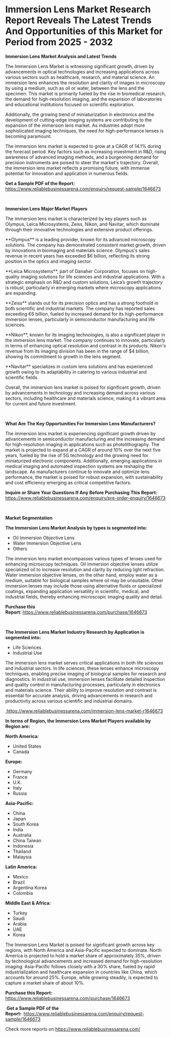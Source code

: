 <p><h1>Immersion Lens Market Research Report Reveals The Latest Trends And Opportunities of this Market for Period from 2025 - 2032</h1></p><p><strong>Immersion Lens Market Analysis and Latest Trends</strong></p>
<p><p>The Immersion Lens Market is witnessing significant growth, driven by advancements in optical technologies and increasing applications across various sectors such as healthcare, research, and material science. An immersion lens enhances the resolution and clarity of images in microscopy by using a medium, such as oil or water, between the lens and the specimen. This market is primarily fueled by the rise in biomedical research, the demand for high-resolution imaging, and the expansion of laboratories and educational institutions focused on scientific exploration.</p><p>Additionally, the growing trend of miniaturization in electronics and the development of cutting-edge imaging systems are contributing to the expansion of the immersion lens market. As industries adopt more sophisticated imaging techniques, the need for high-performance lenses is becoming paramount.</p><p>The immersion lens market is expected to grow at a CAGR of 14.1% during the forecast period. Key factors such as increasing investment in R&D, rising awareness of advanced imaging methods, and a burgeoning demand for precision instruments are poised to steer the market's trajectory. Overall, the immersion lens market reflects a promising future, with immense potential for innovation and application in numerous fields.</p></p>
<p><strong>Get a Sample PDF of the Report:&nbsp;</strong> <a href="https://www.reliablebusinessarena.com/enquiry/request-sample/1646673?utm_campaign=2647&utm_medium=2&utm_source=Github&utm_content=ia&utm_term=05042025&utm_id=immersion-lens">https://www.reliablebusinessarena.com/enquiry/request-sample/1646673</a></p>
<p>&nbsp;</p>
<p><strong>Immersion Lens Major Market Players</strong></p>
<p><p>The immersion lens market is characterized by key players such as Olympus, Leica Microsystems, Zeiss, Nikon, and Navitar, which dominate through their innovative technologies and extensive product offerings. </p><p>**Olympus** is a leading provider, known for its advanced microscopy solutions. The company has demonstrated consistent market growth, driven by innovations in bioimaging and materials science. Olympus's sales revenue in recent years has exceeded $6 billion, reflecting its strong position in the optics and imaging sector.</p><p>**Leica Microsystems**, part of Danaher Corporation, focuses on high-quality imaging solutions for life sciences and industrial applications. With a strategic emphasis on R&D and custom solutions, Leica’s growth trajectory is robust, particularly in emerging markets where microscopy applications are expanding.</p><p>**Zeiss** stands out for its precision optics and has a strong foothold in both scientific and industrial markets. The company has reported sales exceeding €6 billion, fueled by increased demand for its high-performance immersion lenses, particularly in semiconductor manufacturing and life sciences.</p><p>**Nikon**, known for its imaging technologies, is also a significant player in the immersion lens market. The company continues to innovate, particularly in terms of enhancing optical resolution and contrast in its products. Nikon's revenue from its imaging division has been in the range of $4 billion, showing its commitment to growth in the lens segment.</p><p>**Navitar** specializes in custom lens solutions and has experienced growth owing to its adaptability in catering to various industrial and scientific fields. </p><p>Overall, the immersion lens market is poised for significant growth, driven by advancements in technology and increasing demand across various sectors, including healthcare and materials science, making it a vibrant area for current and future investment.</p></p>
<p>&nbsp;</p>
<p><strong>What Are The Key Opportunities For Immersion Lens Manufacturers?</strong></p>
<p><p>The immersion lens market is experiencing significant growth driven by advancements in semiconductor manufacturing and the increasing demand for high-resolution imaging in applications such as photolithography. The market is projected to expand at a CAGR of around 10% over the next five years, fueled by the rise of 5G technology and the growing need for miniaturized electronic components. Additionally, emerging applications in medical imaging and automated inspection systems are reshaping the landscape. As manufacturers continue to innovate and optimize lens performance, the market is poised for robust expansion, with sustainability and cost efficiency emerging as critical competitive factors.</p></p>
<p><strong>Inquire or Share Your Questions If Any Before Purchasing This Report:</strong> <a href="https://www.reliablebusinessarena.com/enquiry/pre-order-enquiry/1646673?utm_campaign=2647&utm_medium=2&utm_source=Github&utm_content=ia&utm_term=05042025&utm_id=immersion-lens">https://www.reliablebusinessarena.com/enquiry/pre-order-enquiry/1646673</a></p>
<p>&nbsp;</p>
<p><strong>Market Segmentation</strong></p>
<p><strong>The Immersion Lens Market Analysis by types is segmented into:</strong></p>
<p><ul><li>Oil Immersion Objective Lens</li><li>Water Immersion Objective Lens</li><li>Others</li></ul></p>
<p><p>The immersion lens market encompasses various types of lenses used for enhancing microscopy techniques. Oil immersion objective lenses utilize specialized oil to increase resolution and clarity by reducing light refraction. Water immersion objective lenses, on the other hand, employ water as a medium, suitable for biological samples where oil may be unsuitable. Other immersion lenses may include those using alternative fluids or specialized coatings, expanding application versatility in scientific, medical, and industrial fields, thereby enhancing microscopic imaging quality and detail.</p></p>
<p><strong>Purchase this Report:&nbsp;</strong><a href="https://www.reliablebusinessarena.com/purchase/1646673?utm_campaign=2647&utm_medium=2&utm_source=Github&utm_content=ia&utm_term=05042025&utm_id=immersion-lens">https://www.reliablebusinessarena.com/purchase/1646673</a></p>
<p>&nbsp;</p>
<p><strong>The Immersion Lens Market Industry Research by Application is segmented into:</strong></p>
<p><ul><li>Life Sciences</li><li>Industrial Use</li></ul></p>
<p><p>The immersion lens market serves critical applications in both life sciences and industrial sectors. In life sciences, these lenses enhance microscopy techniques, enabling precise imaging of biological samples for research and diagnostics. In industrial use, immersion lenses facilitate detailed inspection and quality control in manufacturing processes, particularly in electronics and materials science. Their ability to improve resolution and contrast is essential for accurate analysis, driving advancements in research and productivity across various scientific and industrial domains.</p></p>
<p><a href="https://www.reliablebusinessarena.com/immersion-lens-market-r1646673?utm_campaign=2647&utm_medium=2&utm_source=Github&utm_content=ia&utm_term=05042025&utm_id=immersion-lens">&nbsp;https://www.reliablebusinessarena.com/immersion-lens-market-r1646673</a></p>
<p><strong>In terms of Region, the Immersion Lens Market Players available by Region are:</strong></p>
<p>
    <p> <strong> North America: </strong>
        <ul>
            <li>United States</li>
            <li>Canada</li>
        </ul>
        </p> 
    <p> <strong> Europe: </strong>
        <ul>
            <li>Germany</li>
            <li>France</li>
            <li>U.K.</li>
            <li>Italy</li>
            <li>Russia</li>
        </ul>
        </p> 
    <p> <strong> Asia-Pacific: </strong>
        <ul>
            <li>China</li>
            <li>Japan</li>
            <li>South Korea</li>
            <li>India</li>
            <li>Australia</li>
            <li>China Taiwan</li>
            <li>Indonesia</li>
            <li>Thailand</li>
            <li>Malaysia</li>
        </ul>
        </p> 
    <p> <strong> Latin America: </strong>
        <ul>
            <li>Mexico</li>
            <li>Brazil</li>
            <li>Argentina Korea</li>
            <li>Colombia</li>
        </ul>
        </p> 
    <p> <strong> Middle East & Africa: </strong>
        <ul>
            <li>Turkey</li>
            <li>Saudi</li>
            <li>Arabia</li>
            <li>UAE</li>
            <li>Korea</li>
        </ul>
    </p>
    </p>
<p><p>The Immersion Lens Market is poised for significant growth across key regions, with North America and Asia-Pacific expected to dominate. North America is projected to hold a market share of approximately 35%, driven by technological advancements and increased demand for high-resolution imaging. Asia-Pacific follows closely with a 30% share, fueled by rapid industrialization and healthcare expansion in countries like China, which accounts for around 25%. Europe, while growing steadily, is expected to capture a market share of about 10%.</p></p>
<p><strong>Purchase this Report: </strong><a href="https://www.reliablebusinessarena.com/purchase/1646673?utm_campaign=2647&utm_medium=2&utm_source=Github&utm_content=ia&utm_term=05042025&utm_id=immersion-lens">https://www.reliablebusinessarena.com/purchase/1646673</a></p>
<p>&nbsp;<strong>Get a Sample PDF of the Report:&nbsp;&nbsp;</strong><a href="https://www.reliablebusinessarena.com/enquiry/request-sample/1646673?utm_campaign=2647&utm_medium=2&utm_source=Github&utm_content=ia&utm_term=05042025&utm_id=immersion-lens">https://www.reliablebusinessarena.com/enquiry/request-sample/1646673</a></p>
<p><strong></strong></p>
<p>Check more reports on <a href="https://www.reliablebusinessarena.com/?utm_campaign=2647&utm_medium=2&utm_source=Github&utm_content=ia&utm_term=05042025&utm_id=immersion-lens">https://www.reliablebusinessarena.com/</a></p>